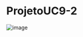 # ProjetoUC9-2

![image](https://github.com/Eduardo-Virissimo/ProjetoUC9-2/blob/main/Animação2.gif)






